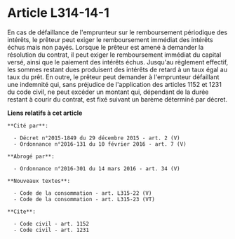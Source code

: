 # Article L314-14-1

En cas de défaillance de l'emprunteur sur le remboursement périodique des intérêts, le prêteur peut exiger le remboursement
immédiat des intérêts échus mais non payés. Lorsque le prêteur est amené à demander la résolution du contrat, il peut exiger
le remboursement immédiat du capital versé, ainsi que le paiement des intérêts échus. Jusqu'au règlement effectif, les sommes
restant dues produisent des intérêts de retard à un taux égal au taux du prêt. En outre, le prêteur peut demander à
l'emprunteur défaillant une indemnité qui, sans préjudice de l'application des articles 1152 et 1231 du code civil, ne peut
excéder un montant qui, dépendant de la durée restant à courir du contrat, est fixé suivant un barème déterminé par décret.

**Liens relatifs à cet article**

	**Cité par**:

	  - Décret n°2015-1849 du 29 décembre 2015 - art. 2 (V)
	  - Ordonnance n°2016-131 du 10 février 2016 - art. 7 (V)

	**Abrogé par**:

	  - Ordonnance n°2016-301 du 14 mars 2016 - art. 34 (V)

	**Nouveaux textes**:

	  - Code de la consommation - art. L315-22 (V)
	  - Code de la consommation - art. L315-23 (VT)

	**Cite**:

	  - Code civil - art. 1152
	  - Code civil - art. 1231
